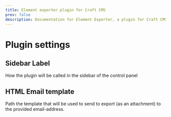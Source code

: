 ```yaml
---
title: Element exporter plugin for Craft CMS
prev: false
description: Documentation for Element Exporter, a plugin for Craft CMS.
---
```

# Plugin settings

##  Sidebar Label
How the plugin will be called in the sidebar of the control panel

## HTML Email template
Path the template that will be used to send to export (as an attachment) to the provided email-address.

 